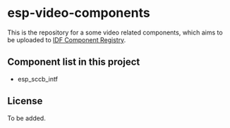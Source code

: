 # esp-video-components

This is the repository for a some video related components, which aims to be uploaded to [IDF Component Registry](https://components.espressif.com/).

## Component list in this project

- esp_sccb_intf

## License

To be added.
